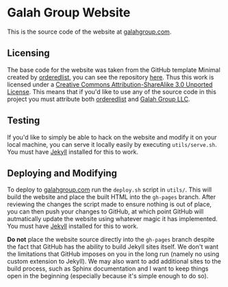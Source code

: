 # Galah Group Website

This is the source code of the website at [galahgroup.com](http://www.galahgroup.com).

## Licensing

The base code for the website was taken from the GitHub template Minimal created by [orderedlist](https://github.com/orderedlist), you can see the repository [here](https://github.com/orderedlist/minimal). Thus this work is licensed under a [Creative Commons Attribution-ShareAlike 3.0 Unported License](http://creativecommons.org/licenses/by-sa/3.0/). This means that if you'd like to use any of the source code in this project you must attribute both [orderedlist](https://github.com/orderedlist) and [Galah Group LLC](http://www.galahgroup.com).

## Testing

If you'd like to simply be able to hack on the website and modify it on your local machine, you can serve it locally easily by executing `utils/serve.sh`. You must have [Jekyll](http://jekyllrb.com/) installed for this to work.

## Deploying and Modifying

To deploy to [galahgroup.com](http://www.galahgroup.com) run the `deploy.sh` script in `utils/`. This will build the website and place the built HTML into the `gh-pages` branch. After reviewing the changes the script made to ensure nothing is out of place, you can then push your changes to GitHub, at which point GitHub will autmatically update the website using whatever magic it has implemented. You must have [Jekyll](http://jekyllrb.com/) installed for this to work.

**Do not** place the website source directly into the `gh-pages` branch despite the fact that GitHub has the ability to build Jekyll sites itself. We don't want the limitations that GitHub imposes on you in the long run (namely no using custom extension to Jekyll). We may also want to add additional sites to the build process, such as Sphinx documentation and I want to keep things open in the beginning (especially because it's simple enough to do so).

